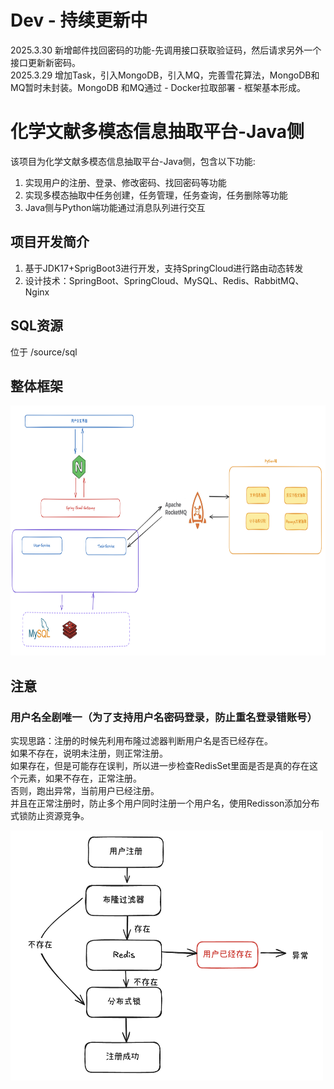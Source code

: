 # Dev - 持续更新中
2025.3.30 新增邮件找回密码的功能-先调用接口获取验证码，然后请求另外一个接口更新新密码。  
2025.3.29 增加Task，引入MongoDB，引入MQ，完善雪花算法，MongoDB和MQ暂时未封装。MongoDB 和MQ通过 - Docker拉取部署 - 框架基本形成。


# 化学文献多模态信息抽取平台-Java侧
该项目为化学文献多模态信息抽取平台-Java侧，包含以下功能:  
1. 实现用户的注册、登录、修改密码、找回密码等功能
2. 实现多模态抽取中任务创建，任务管理，任务查询，任务删除等功能
3. Java侧与Python端功能通过消息队列进行交互

## 项目开发简介
1. 基于JDK17+SprigBoot3进行开发，支持SpringCloud进行路由动态转发  
2. 设计技术：SpringBoot、SpringCloud、MySQL、Redis、RabbitMQ、Nginx

## SQL资源
位于 /source/sql

## 整体框架
<img src="./source/image/arc.png" width="800" height="400" alt="整体框架">


## 注意
### 用户名全剧唯一（为了支持用户名密码登录，防止重名登录错账号）
实现思路：注册的时候先利用布隆过滤器判断用户名是否已经存在。  
如果不存在，说明未注册，则正常注册。  
如果存在，但是可能存在误判，所以进一步检查RedisSet里面是否是真的存在这个元素，如果不存在，正常注册。  
否则，跑出异常，当前用户已经注册。  
并且在正常注册时，防止多个用户同时注册一个用户名，使用Redisson添加分布式锁防止资源竞争。

<img src="./source/image/username.png" width="500" height="400" alt="用户注册流程">
